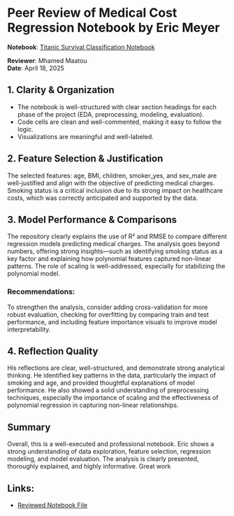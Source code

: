 # Peer Review of Medical Cost Regression Notebook by Eric Meyer

**Notebook**: [Titanic Survival Classification Notebook](https://github.com/ericmeyer1/ml_regression_eric/blob/main/ml_regression_eric.ipynb) 

**Reviewer**: Mhamed Maatou  
**Date**: April 18, 2025

## 1. Clarity & Organization
- The notebook is well-structured with clear section headings for each phase of the project (EDA, preprocessing, modeling, evaluation).
- Code cells are clean and well-commented, making it easy to follow the logic.
- Visualizations are meaningful and well-labeled.

## 2. Feature Selection & Justification
The selected features: age, BMI, children, smoker_yes, and sex_male are well-justified and align with the objective of predicting medical charges. Smoking status is a critical inclusion due to its strong impact on healthcare costs, which was correctly anticipated and supported by the data. 

## 3. Model Performance & Comparisons
The repository clearly explains the use of R² and RMSE to compare different regression models predicting medical charges. The analysis goes beyond numbers, offering strong insights—such as identifying smoking status as a key factor and explaining how polynomial features captured non-linear patterns. The role of scaling is well-addressed, especially for stabilizing the polynomial model.

### Recommendations:
To strengthen the analysis, consider adding cross-validation for more robust evaluation, checking for overfitting by comparing train and test performance, and including feature importance visuals to improve model interpretability.

## 4. Reflection Quality
His reflections are clear, well-structured, and demonstrate strong analytical thinking. He identified key patterns in the data, particularly the impact of smoking and age, and provided thoughtful explanations of model performance. He also showed a solid understanding of preprocessing techniques, especially the importance of scaling and the effectiveness of polynomial regression in capturing non-linear relationships.

## Summary
Overall, this is a well-executed and professional notebook. Eric shows a strong understanding of data exploration, feature selection, regression modeling, and model evaluation. The analysis is clearly presented, thoroughly explained, and highly informative. Great work

## Links:
- [Reviewed Notebook File](https://github.com/ericmeyer1/ml_regression_eric/blob/main/ml_regression_eric.ipynb)
